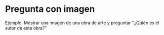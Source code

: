 # Pregunta con imagen
Ejemplo: Mostrar una imagen de una obra de arte y preguntar "¿Quién es el autor de esta obra?"